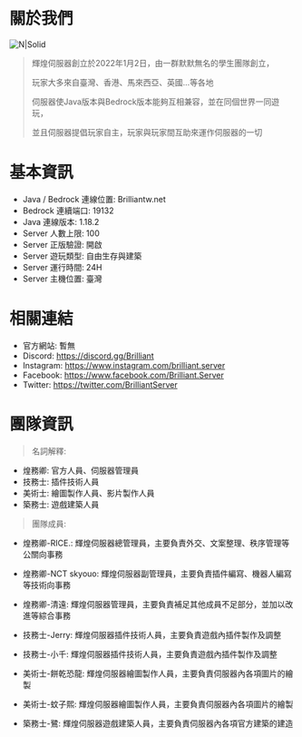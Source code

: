  # 關於我們
![ N|Solid ](https://media.discordapp.net/attachments/596718421966716928/970513464143511582/AddText_02-21-12.10.34.png)

> 輝煌伺服器創立於2022年1月2日，由一群默默無名的學生團隊創立，
> 
> 玩家大多來自臺灣、香港、馬來西亞、英國...等各地
> 
> 伺服器使Java版本與Bedrock版本能夠互相兼容，並在同個世界一同遊玩，
> 
> 並且伺服器提倡玩家自主，玩家與玩家間互助來運作伺服器的一切
 # 基本資訊
- Java / Bedrock 連線位置: Brilliantw.net
- Bedrock 連續端口: 19132
- Java 連線版本: 1.18.2
- Server 人數上限: 100
- Server 正版驗證: 開啟
- Server 遊玩類型: 自由生存與建築
- Server 運行時間: 24H
- Server 主機位置: 臺灣
 # 相關連結
- 官方網站: 暫無
- Discord: https://discord.gg/Brilliant 
- Instagram: https://www.instagram.com/brilliant.server
- Facebook: https://www.facebook.com/Brilliant.Server
- Twitter: https://twitter.com/BrilliantServer
 # 團隊資訊
> 名詞解釋:
- 煌務卿: 官方人員、伺服器管理員
- 技務士: 插件技術人員
- 美術士: 繪圖製作人員、影片製作人員
- 築務士: 遊戲建築人員
> 團隊成員:
- 煌務卿-RICE.: 輝煌伺服器總管理員，主要負責外交、文案整理、秩序管理等公關向事務
- 煌務卿-NCT skyouo: 輝煌伺服器副管理員，主要負責插件編寫、機器人編寫等技術向事務
- 煌務卿-清遠: 輝煌伺服器管理員，主要負責補足其他成員不足部分，並加以改進等綜合事務

- 技務士-Jerry: 輝煌伺服器插件技術人員，主要負責遊戲內插件製作及調整
- 技務士-小千: 輝煌伺服器插件技術人員，主要負責遊戲內插件製作及調整

- 美術士-餅乾恐龍: 輝煌伺服器繪圖製作人員，主要負責伺服器內各項圖片的繪製
- 美術士-蚊子熙: 輝煌伺服器繪圖製作人員，主要負責伺服器內各項圖片的繪製

- 築務士-鷺: 輝煌伺服器遊戲建築人員，主要負責伺服器內各項官方建築的建造


